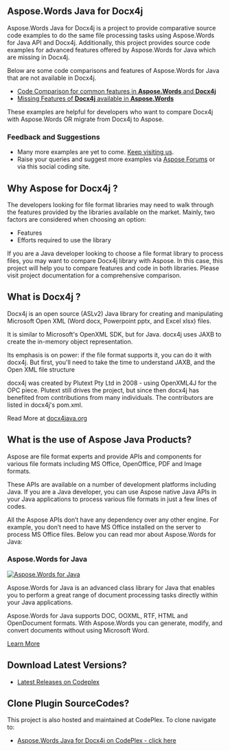 ## Aspose.Words Java for Docx4j

Aspose.Words Java for Docx4j is a project to provide comparative source code examples to do the same file processing tasks using Aspose.Words for Java API and Docx4j. Additionally, this project provides source code examples for advanced features offered by Aspose.Words for Java which are missing in Docx4j.

Below are some code comparisons and features of Aspose.Words for Java that are not available in Docx4j.

* [Code Comparison for common features in **Aspose.Words** and **Docx4j**](https://docs.aspose.com/display/wordsjava/Code+Comparison+for+Common+Features+in+Aspose.Words+and+docx4j)
* [Missing Features of **Docx4j** available in **Aspose.Words**](https://docs.aspose.com/display/wordsjava/Missing+Features+of+docx4j+in+Aspose.Words)

These examples are helpful for developers who want to compare Docx4j with Aspose.Words OR migrate from Docx4j to Aspose.

### Feedback and Suggestions

* Many more examples are yet to come. [Keep visiting us](https://www.aspose.com/products/total/java).
* Raise your queries and suggest more examples via [Aspose Forums](https://www.aspose.com/community/forums/default.aspx) or via this social coding site.

## Why Aspose for Docx4j ?

The developers looking for file format libraries may need to walk through the features provided by the libraries available on the market. Mainly, two factors are considered when choosing an option:

* Features
* Efforts required to use the library

If you are a Java developer looking to choose a file format library to process files, you may want to compare Docx4j library with Aspose. In this case, this project will help you to compare features and code in both libraries. Please visit project documentation for a comprehensive comparison.

## What is Docx4j ?

Docx4j is an open source (ASLv2) Java library for creating and manipulating Microsoft Open XML (Word docx, Powerpoint pptx, and Excel xlsx) files.

It is similar to Microsoft's OpenXML SDK, but for Java. docx4j uses JAXB to create the in-memory object representation.

Its emphasis is on power: if the file format supports it, you can do it with docx4j. But first, you'll need to take the time to understand JAXB, and the Open XML file structure

docx4j was created by Plutext Pty Ltd in 2008 - using OpenXML4J for the OPC piece. Plutext still drives the project, but since then docx4j has benefited from contributions from many individuals. The contributors are listed in docx4j's pom.xml.

Read More at [docx4java.org](http://www.docx4java.org/)

## What is the use of Aspose Java Products?

Aspose are file format experts and provide APIs and components for various file formats including MS Office, OpenOffice, PDF and Image formats. 

These APIs are available on a number of development platforms including Java. If you are a Java developer, you can use Aspose native Java APIs in your Java applications to process various file formats in just a few lines of codes. 

All the Aspose APIs don’t have any dependency over any other engine. For example, you don’t need to have MS Office installed on the server to process MS Office files. Below you can read mor about Aspose.Words for Java:

### Aspose.Words for Java

[![Aspose.Words for Java](http://www.aspose.com/App_Themes/V2/images/productLogos/Java/aspose_words-for-java.jpg)](https://www.aspose.com/products/words/java)

Aspose.Words for Java is an advanced class library for Java that enables you to perform a great range of document processing tasks directly within your Java applications.

Aspose.Words for Java supports DOC, OOXML, RTF, HTML and OpenDocument formats. With Aspose.Words you can generate, modify, and convert documents without using Microsoft Word.

[Learn More](https://www.aspose.com/products/words/java)

## Download Latest Versions?

* [Latest Releases on Codeplex](https://asposewordsjavadocx4j.codeplex.com/releases/view/618874)

## Clone Plugin SourceCodes?

This project is also hosted and maintained at CodePlex. To clone navigate to:

* [Aspose.Words Java for Docx4j on CodePlex - click here](https://asposewordsjavadocx4j.codeplex.com/SourceControl/latest)


